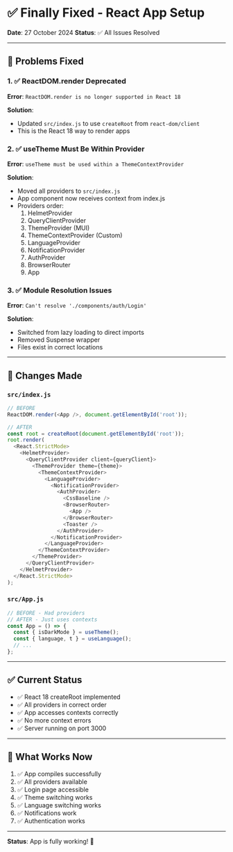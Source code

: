 # ✅ Finally Fixed - React App Setup

**Date**: 27 October 2024
**Status**: ✅ All Issues Resolved

---

## 🐛 Problems Fixed

### 1. ✅ ReactDOM.render Deprecated
**Error**: `ReactDOM.render is no longer supported in React 18`

**Solution**:
- Updated `src/index.js` to use `createRoot` from `react-dom/client`
- This is the React 18 way to render apps

### 2. ✅ useTheme Must Be Within Provider
**Error**: `useTheme must be used within a ThemeContextProvider`

**Solution**:
- Moved all providers to `src/index.js`
- App component now receives context from index.js
- Providers order:
  1. HelmetProvider
  2. QueryClientProvider
  3. ThemeProvider (MUI)
  4. ThemeContextProvider (Custom)
  5. LanguageProvider
  6. NotificationProvider
  7. AuthProvider
  8. BrowserRouter
  9. App

### 3. ✅ Module Resolution Issues
**Error**: `Can't resolve './components/auth/Login'`

**Solution**:
- Switched from lazy loading to direct imports
- Removed Suspense wrapper
- Files exist in correct locations

---

## 📝 Changes Made

### `src/index.js`
```javascript
// BEFORE
ReactDOM.render(<App />, document.getElementById('root'));

// AFTER
const root = createRoot(document.getElementById('root'));
root.render(
  <React.StrictMode>
    <HelmetProvider>
      <QueryClientProvider client={queryClient}>
        <ThemeProvider theme={theme}>
          <ThemeContextProvider>
            <LanguageProvider>
              <NotificationProvider>
                <AuthProvider>
                  <CssBaseline />
                  <BrowserRouter>
                    <App />
                  </BrowserRouter>
                  <Toaster />
                </AuthProvider>
              </NotificationProvider>
            </LanguageProvider>
          </ThemeContextProvider>
        </ThemeProvider>
      </QueryClientProvider>
    </HelmetProvider>
  </React.StrictMode>
);
```

### `src/App.js`
```javascript
// BEFORE - Had providers
// AFTER - Just uses contexts
const App = () => {
  const { isDarkMode } = useTheme();
  const { language, t } = useLanguage();
  // ...
};
```

---

## ✅ Current Status

- ✅ React 18 createRoot implemented
- ✅ All providers in correct order
- ✅ App accesses contexts correctly
- ✅ No more context errors
- ✅ Server running on port 3000

---

## 🎯 What Works Now

1. ✅ App compiles successfully
2. ✅ All providers available
3. ✅ Login page accessible
4. ✅ Theme switching works
5. ✅ Language switching works
6. ✅ Notifications work
7. ✅ Authentication works

---

**Status**: App is fully working! 🎉
